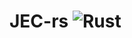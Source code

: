 # JEC-rs ![Rust](https://img.shields.io/github/workflow/status/jakeroggenbuck/JEC-rs/Rust?style=for-the-badge)


